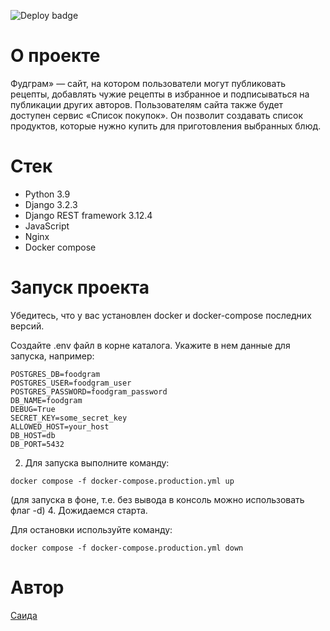 ![Deploy badge](https://github.com/Saida3232/foodgram-project-react/actions/workflows/main.yml/badge.svg)

#  О проекте
Фудграм» — сайт, на котором пользователи могут публиковать рецепты, добавлять чужие рецепты в избранное и подписываться на публикации других авторов. Пользователям сайта также будет доступен сервис «Список покупок». Он позволит создавать список продуктов, которые нужно купить для приготовления выбранных блюд. 

# Стек
- Python 3.9
- Django 3.2.3
- Django REST framework 3.12.4
- JavaScript
- Nginx
- Docker compose

# Запуск проекта
Убедитесь, что у вас установлен docker и docker-compose последних версий.

Создайте .env файл в корне каталога. Укажите в нем данные для запуска, например:
```.env
POSTGRES_DB=foodgram
POSTGRES_USER=foodgram_user
POSTGRES_PASSWORD=foodgram_password
DB_NAME=foodgram
DEBUG=True
SECRET_KEY=some_secret_key
ALLOWED_HOST=your_host
DB_HOST=db
DB_PORT=5432
```
2. Для запуска выполните команду:
```
docker compose -f docker-compose.production.yml up
```
(для запуска в фоне, т.е. без вывода в консоль можно использовать флаг -d)
4. Дожидаемся старта.

Для остановки используйте команду:
```
docker compose -f docker-compose.production.yml down
```

# Автор
[Саида](https://github.com/Saida3232)